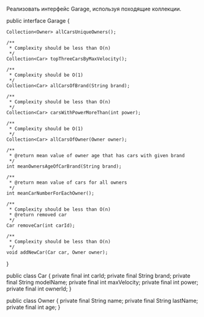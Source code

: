 Реализовать интерфейс Garage, используя походящие коллекции.

public interface Garage {

    Collection<Owner> allCarsUniqueOwners();

    /**
     * Complexity should be less than O(n)
     */
    Collection<Car> topThreeCarsByMaxVelocity();

    /**
     * Complexity should be O(1)
     */
    Collection<Car> allCarsOfBrand(String brand);

    /**
     * Complexity should be less than O(n)
     */
    Collection<Car> carsWithPowerMoreThan(int power);

    /**
     * Complexity should be O(1)
     */
    Collection<Car> allCarsOfOwner(Owner owner);

    /**
     * @return mean value of owner age that has cars with given brand
     */
    int meanOwnersAgeOfCarBrand(String brand);

    /**
     * @return mean value of cars for all owners
     */
    int meanCarNumberForEachOwner();

    /**
     * Complexity should be less than O(n)
     * @return removed car
     */
    Car removeCar(int carId);

    /**
     * Complexity should be less than O(n)
     */
    void addNewCar(Car car, Owner owner);
}

public class Car {
    private final int carId;
    private final String brand;
    private final String modelName;
    private final int maxVelocity;
    private final int power;
    private final int ownerId;
}

public class Owner {
    private final String name;
    private final String lastName;
    private final int age;
}
